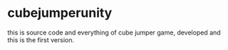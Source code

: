 # cubejumperunity
this is source code and everything of cube jumper game, developed and this is the first version.

